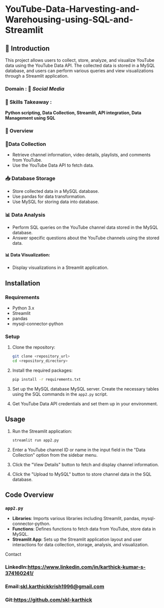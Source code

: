 
# YouTube-Data-Harvesting-and-Warehousing-using-SQL-and-Streamlit

## 📘 Introduction

This project allows users to collect, store, analyze, and visualize YouTube data using the YouTube Data API. The collected data is stored in a MySQL database, and users can perform various queries and view visualizations through a Streamlit application.

### Domain : 📱 *Social Media*

### 🎨 Skills Takeaway :
__Python scripting, Data Collection, Streamlit, API integration, Data Management using SQL__

### 📘 Overview


### 🌾Data Collection

- Retrieve channel information, video details, playlists, and comments from YouTube.
- Use the YouTube Data API to fetch data.

### 📥 Database Storage

- Store collected data in a MySQL database.
- Use pandas for data transformation.
- Use  MySQL for storing data into database.

### 📊  Data Analysis

- Perform SQL queries on the YouTube channel data stored in the MySQL database.
- Answer specific questions about the YouTube channels using the stored data.

#### 📊 Data Visualization:

- Display visualizations in a Streamlit application.

## Installation

### Requirements

- Python 3.x
- Streamlit
- pandas
- mysql-connector-python

### Setup

1. Clone the repository:
    ```sh
    git clone <repository_url>
    cd <repository_directory>
    ```

2. Install the required packages:
    ```sh
    pip install -r requirements.txt
    ```

3. Set up the MySQL database MySQL server. Create the necessary tables using the SQL commands in the `app2.py` script.

4. Get YouTube Data API credentials and set them up in your environment.

## Usage

1. Run the Streamlit application:
    ```sh
    streamlit run app2.py
    ```

2. Enter a YouTube channel ID or name in the input field in the "Data Collection" option from the sidebar menu.

3. Click the "View Details" button to fetch and display channel information.

4. Click the "Upload to MySQL" button to store channel data in the SQL database.


## Code Overview

### `app2.py`

- **Libraries**: Imports various libraries including Streamlit, pandas, mysql-connector-python.
- **Functions**: Defines functions to fetch data from YouTube, store data in MySQL.
- **Streamlit App**: Sets up the Streamlit application layout and user interactions for data collection, storage, analysis, and visualization.

Contact
### LinkedIn:https://www.linkedin.com/in/karthick-kumar-s-374160241/
### Email:skl.karthickkrish1996@gmail.com
### Git:https://github.com/skl-karthick

